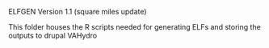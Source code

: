 ELFGEN Version 1.1 (square miles update)

This folder houses the R scripts needed for generating ELFs and storing the outputs to drupal VAHydro
